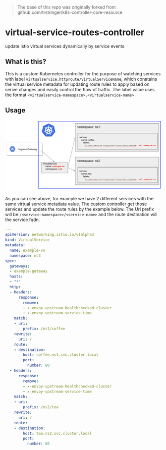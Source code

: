 > The base of this repo was originally forked from github.com/trstringer/k8s-controller-core-resource

# virtual-service-routes-controller
update istio virtual services dynamically by service events 

## What is this?

This is a custom Kubernetes controller for the purpose of watching services with label `virtualservice.httproute/VirtualServiceName`, which conatains the virtual service metadata for updating route rules to apply based on serive changes and easily control the flow of traffic. The label value uses the format `<virtualservice-namespace>.<virtualservice-name>`


## Usage

<img src="docs/img/example.png" width="700px" alt="example">

As you can see above, for example we have 2 different services with the same virtual service metadata value. The custom controller get those services and update the route rules by the example below.
The Uri prefix will be `/<service-namespace>/<service-name>` and the route destination will the service fqdn.

```yaml
---
apiVersion: networking.istio.io/v1alpha3
kind: VirtualService
metadata:
  name: example-vs
  namespace: ns3
spec:
  gateways:
  - example-gateway
  hosts:
  - "*"
  http:
  - headers:
      response:
        remove:
        - x-envoy-upstream-healthchecked-cluster
        - x-envoy-upstream-service-time
    match:
    - uri:
        prefix: /ns1/coffee
    rewrite:
      uri: /
    route:
    - destination:
        host: coffee.ns1.svc.cluster.local
        port:
          number: 80
  - headers:
      response:
        remove:
        - x-envoy-upstream-healthchecked-cluster
        - x-envoy-upstream-service-time
    match:
    - uri:
        prefix: /ns2/tea
    rewrite:
      uri: /
    route:
    - destination:
        host: tea.ns2.svc.cluster.local
        port:
          number: 80
```